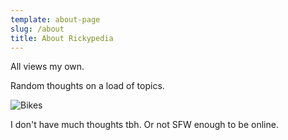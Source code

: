 ```yaml
---
template: about-page
slug: /about
title: About Rickypedia
---
```

All views my own.

Random thoughts on a load of topics.

![Bikes](/assets/vanessa-bucceri-gdirwiyama8-unsplash.jpg "Bikes")

I don't have much thoughts tbh. Or not SFW enough to be online.